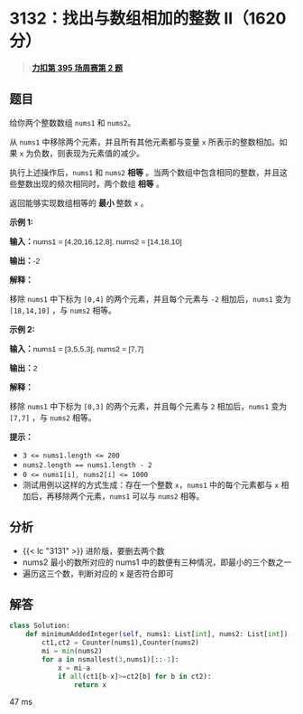 # 3132：找出与数组相加的整数 II（1620 分）


> <u>**[力扣第 395 场周赛第 2 题](https://leetcode.cn/problems/find-the-integer-added-to-array-ii/)**</u>

## 题目

<p>给你两个整数数组 <code>nums1</code> 和 <code>nums2</code>。</p>

<p>从 <code>nums1</code> 中移除两个元素，并且所有其他元素都与变量 <code>x</code> 所表示的整数相加。如果 <code>x</code> 为负数，则表现为元素值的减少。</p>

<p>执行上述操作后，<code>nums1</code> 和 <code>nums2</code> <strong>相等</strong> 。当两个数组中包含相同的整数，并且这些整数出现的频次相同时，两个数组 <strong>相等</strong> 。</p>

<p>返回能够实现数组相等的 <strong>最小 </strong>整数<em> </em><code>x</code><em> </em>。</p>



<p><strong class="example">示例 1:</strong></p>

<div class="example-block">
<p><strong>输入：</strong><span class="example-io" style="
font-family: Menlo,sans-serif;
font-size: 0.85rem;
">nums1 = [4,20,16,12,8], nums2 = [14,18,10]</span></p>

<p><strong>输出：</strong><span class="example-io" style="
font-family: Menlo,sans-serif;
font-size: 0.85rem;
">-2</span></p>

<p><strong>解释：</strong></p>

<p>移除 <code>nums1</code> 中下标为 <code>[0,4]</code> 的两个元素，并且每个元素与 <code>-2</code> 相加后，<code>nums1</code> 变为 <code>[18,14,10]</code> ，与 <code>nums2</code> 相等。</p>
</div>

<p><strong class="example">示例 2:</strong></p>

<div class="example-block">
<p><strong>输入：</strong><span class="example-io" style="
font-family: Menlo,sans-serif;
font-size: 0.85rem;
">nums1 = [3,5,5,3], nums2 = [7,7]</span></p>

<p><strong>输出：</strong><span class="example-io" style="
font-family: Menlo,sans-serif;
font-size: 0.85rem;
">2</span></p>

<p><strong>解释：</strong></p>

<p>移除 <code>nums1</code> 中下标为 <code>[0,3]</code> 的两个元素，并且每个元素与 <code>2</code> 相加后，<code>nums1</code> 变为 <code>[7,7]</code> ，与 <code>nums2</code> 相等。</p>
</div>



<p><strong>提示：</strong></p>

<ul>
<li><code>3 &lt;= nums1.length &lt;= 200</code></li>
<li><code>nums2.length == nums1.length - 2</code></li>
<li><code>0 &lt;= nums1[i], nums2[i] &lt;= 1000</code></li>
<li>测试用例以这样的方式生成：存在一个整数 <code>x</code>，<code>nums1</code> 中的每个元素都与 <code>x</code> 相加后，再移除两个元素，<code>nums1</code> 可以与 <code>nums2</code> 相等。</li>
</ul>




## 分析

- {{< lc  "3131" >}} 进阶版，要删去两个数
- nums2 最小的数所对应的 nums1 中的数便有三种情况，即最小的三个数之一
- 遍历这三个数，判断对应的 x 是否符合即可
## 解答


```python
class Solution:
    def minimumAddedInteger(self, nums1: List[int], nums2: List[int]) -> int:
        ct1,ct2 = Counter(nums1),Counter(nums2)
        mi = min(nums2)
        for a in nsmallest(3,nums1)[::-1]:
            x = mi-a
            if all(ct1[b-x]>=ct2[b] for b in ct2):
                return x
```
47 ms
